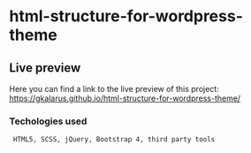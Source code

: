 # html-structure-for-wordpress-theme

## Live preview

Here you can find a link to the live preview of this project:
https://gkalarus.github.io/html-structure-for-wordpress-theme/

### Techologies used

```
 HTML5, SCSS, jQuery, Bootstrap 4, third party tools
```